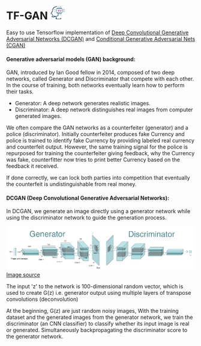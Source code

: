 # TF-GAN ![](Media/AI_icon.png)
Easy to use Tensorflow implementation of [Deep Convolutional Generative Adversarial Networks (DCGAN)](https://arxiv.org/pdf/1511.06434.pdf) and [Conditional Generative Adversarial Nets (CGAN)](https://arxiv.org/pdf/1411.1784.pdf)

#### Generative adversarial models (GAN) background:

GAN, introduced by Ian Good fellow in 2014, composed of two deep networks, called Generator and Discriminator that compete with each other. In the course of training, both networks eventually learn how to perform their tasks.
  * Generator: A deep network generates realistic images.
  * Discriminator: A deep network distinguishes real images from computer generated images.

We often compare the GAN networks as a counterfeiter (generator) and a police (discriminator). Initially counterfeiter produces fake Currency and police is trained to identify fake Currency by providing labeled real currency and counterfeit output. However, the same training signal for the police is repurposed for training the counterfeiter giving feedback, why the Currency was fake, counterfitter now tries to print better Currency based on the feedback it received. 

If done correctly, we can lock both parties into competition that eventually the counterfeit is undistinguishable from real money.

#### DCGAN (Deep Convolutional Generative Adversarial Networks):

In DCGAN, we generate an image directly using a generator network while using the discriminator network to guide the generation process.

![](Media/dcgan.png)
[Image source](https://gluon.mxnet.io/chapter14_generative-adversarial-networks/dcgan.html)

The input 'z' to the network is 100-dimensional random vector, which is used to create G(z) i.e. generator output using multiple layers of transpose convolutions (deconvolution)

At the beginning, G(z) are just random noisy images, With the training dataset and the generated images from the generator network, we train the discriminator (an CNN classifier) to classify whether its input image is real or generated. Simultaneously backpropagating the discriminator score to the generator network.
